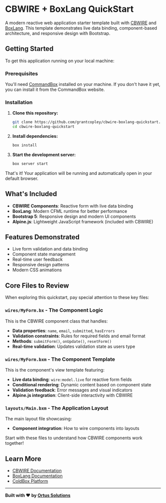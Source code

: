 # CBWIRE + BoxLang QuickStart

A modern reactive web application starter template built with [CBWIRE](https://cbwire.ortusbooks.com) and [BoxLang](https://boxlang.io). This template demonstrates live data binding, component-based architecture, and responsive design with Bootstrap.

## Getting Started

To get this application running on your local machine:

### Prerequisites

You'll need [CommandBox](https://www.ortussolutions.com/products/commandbox) installed on your machine. If you don't have it yet, you can install it from the CommandBox website.

### Installation

1. **Clone this repository:**
   ```bash
   git clone https://github.com/grantcopley/cbwire-boxlang-quickstart.git
   cd cbwire-boxlang-quickstart
   ```

2. **Install dependencies:**
   ```bash
   box install
   ```

3. **Start the development server:**
   ```bash
   box server start
   ```

That's it! Your application will be running and automatically open in your default browser.

## What's Included

- **CBWIRE Components**: Reactive form with live data binding
- **BoxLang**: Modern CFML runtime for better performance
- **Bootstrap 5**: Responsive design and modern UI components
- **Alpine.js**: Lightweight JavaScript framework (included with CBWIRE)

## Features Demonstrated

- Live form validation and data binding
- Component state management
- Real-time user feedback
- Responsive design patterns
- Modern CSS animations

## Core Files to Review

When exploring this quickstart, pay special attention to these key files:

### `wires/MyForm.bx` - The Component Logic
This is the CBWIRE component class that handles:
- **Data properties**: `name`, `email`, `submitted`, `hasErrors`
- **Validation constraints**: Rules for required fields and email format
- **Methods**: `submitForm()`, `onUpdate()`, `resetForm()`
- **Real-time validation**: Updates validation state as users type

### `wires/MyForm.bxm` - The Component Template  
This is the component's view template featuring:
- **Live data binding**: `wire:model.live` for reactive form fields
- **Conditional rendering**: Dynamic content based on component state
- **Validation feedback**: Error messages and visual indicators
- **Alpine.js integration**: Client-side interactivity with CBWIRE

### `layouts/Main.bxm` - The Application Layout
The main layout file showcasing:
- **Component integration**: How to wire components into layouts

Start with these files to understand how CBWIRE components work together!

## Learn More

- [CBWIRE Documentation](https://cbwire.ortusbooks.com)
- [BoxLang Documentation](https://boxlang.io/docs)
- [ColdBox Platform](https://www.coldbox.org)

---

**Built with ❤️ by [Ortus Solutions](https://www.ortussolutions.com)**
